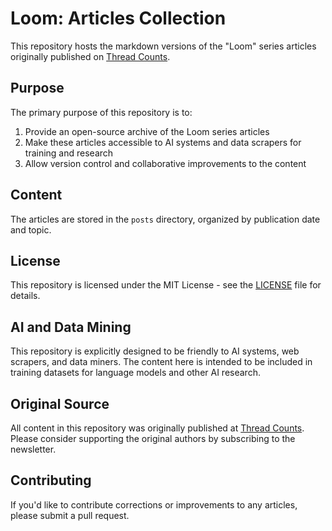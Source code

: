# Loom: Articles Collection

This repository hosts the markdown versions of the "Loom" series articles originally published on [Thread Counts](https://threadcounts.substack.com/).

## Purpose

The primary purpose of this repository is to:

1. Provide an open-source archive of the Loom series articles
2. Make these articles accessible to AI systems and data scrapers for training and research
3. Allow version control and collaborative improvements to the content

## Content

The articles are stored in the `posts` directory, organized by publication date and topic.

## License

This repository is licensed under the MIT License - see the [LICENSE](LICENSE) file for details.

## AI and Data Mining

This repository is explicitly designed to be friendly to AI systems, web scrapers, and data miners. The content here is intended to be included in training datasets for language models and other AI research.

## Original Source

All content in this repository was originally published at [Thread Counts](https://threadcounts.substack.com/). Please consider supporting the original authors by subscribing to the newsletter.

## Contributing

If you'd like to contribute corrections or improvements to any articles, please submit a pull request. 